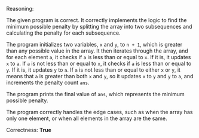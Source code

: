 Reasoning:

The given program is correct. It correctly implements the logic to find the minimum possible penalty by splitting the array into two subsequences and calculating the penalty for each subsequence.

The program initializes two variables, `x` and `y`, to `n + 1`, which is greater than any possible value in the array. It then iterates through the array, and for each element `a`, it checks if `a` is less than or equal to `x`. If it is, it updates `x` to `a`. If `a` is not less than or equal to `x`, it checks if `a` is less than or equal to `y`. If it is, it updates `y` to `a`. If `a` is not less than or equal to either `x` or `y`, it means that `a` is greater than both `x` and `y`, so it updates `x` to `y` and `y` to `a`, and increments the penalty count `ans`.

The program prints the final value of `ans`, which represents the minimum possible penalty.

The program correctly handles the edge cases, such as when the array has only one element, or when all elements in the array are the same.

Correctness: **True**